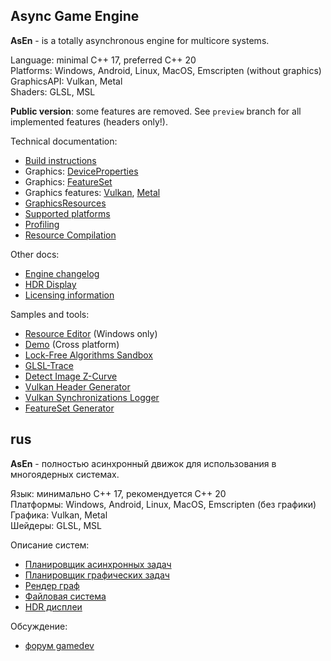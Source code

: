 ## Async Game Engine

__AsEn__ - is a totally asynchronous engine for multicore systems.

Language: minimal C++ 17, preferred C++ 20<br/>
Platforms: Windows, Android, Linux, MacOS, Emscripten (without graphics)<br/>
GraphicsAPI: Vulkan, Metal<br/>
Shaders: GLSL, MSL<br/>

**Public version**: some features are removed. See `preview` branch for all implemented features (headers only!).

Technical documentation:
 * [Build instructions](AE/engine/docs/Build.md)
 * Graphics: [DeviceProperties](AE/engine/docs/DeviceProperties.md)
 * Graphics: [FeatureSet](AE/engine/docs/FeatureSet.md)
 * Graphics features: [Vulkan](AE/engine/docs/VulkanFeatures.md), [Metal](AE/engine/docs/MetalFeatures.md)
 * [GraphicsResources](AE/engine/docs/GraphicsResources.md)
 * [Supported platforms](AE/engine/docs/Platforms.md)
 * [Profiling](AE/engine/docs/Profiling.md)
 * [Resource Compilation](AE/engine/docs/ResourceCompilation.md)

Other docs:
 * [Engine changelog](AE/engine/Changelog.md)
 * [HDR Display](AE/engine/docs/HDR_Display.md)
 * [Licensing information](AE/LICENSE.md)

Samples and tools:
 * [Resource Editor](AE/samples/res_editor/Readme.md) (Windows only)
 * [Demo](AE/samples/demo/Readme.md) (Cross platform)
 * [Lock-Free Algorithms Sandbox](AE/engine/tools/lfas/Readme.md)
 * [GLSL-Trace](AE/engine/tools/res_pack/shader_trace/Readme.md)
 * [Detect Image Z-Curve](AE/engine/tools/vulkan_image_zcurve/Readme.md)
 * [Vulkan Header Generator](AE/engine/tools/vulkan_header_gen/Readme.md)
 * [Vulkan Synchronizations Logger](AE/engine/tools/vulkan_sync_log/Readme.md)
 * [FeatureSet Generator](AE/engine/tools/feature_set_gen/Readme.md)


## rus

__AsEn__ - полностью асинхронный движок для использования в многоядерных системах.

Язык: минимально C++ 17, рекомендуется C++ 20<br/>
Платформы: Windows, Android, Linux, MacOS, Emscripten (без графики)<br/>
Графика: Vulkan, Metal<br/>
Шейдеры: GLSL, MSL<br/>

Описание систем:
 * [Планировщик асинхронных задач](AE/engine/docs/ru/TaskScheduler.md)
 * [Планировщик графических задач](AE/engine/docs/ru/RenderTaskScheduler.md)
 * [Рендер граф](AE/engine/docs/ru/RenderGraph.md)
 * [Файловая система](AE/engine/docs/ru/VirtualFileSystem.md)
 * [HDR дисплеи](AE/engine/docs/ru/HDR_Display.md)

Обсуждение:
 * [форум gamedev](https://gamedev.ru/flame/forum/?id=277212) 
